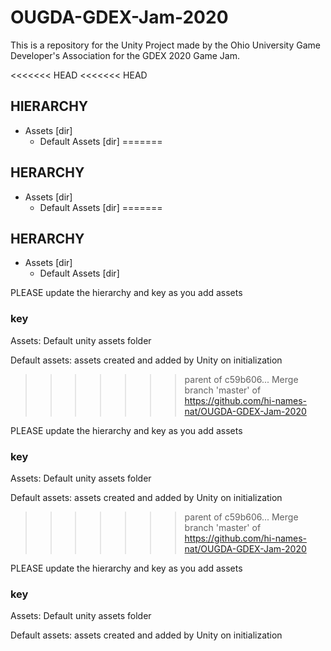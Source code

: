 # OUGDA-GDEX-Jam-2020
 This is a repository for the Unity Project made by the Ohio University Game Developer's Association for the GDEX 2020 Game Jam.

<<<<<<< HEAD
<<<<<<< HEAD
 ## HIERARCHY
 - Assets [dir]
    - Default Assets [dir]
=======
 ## HERARCHY
 - Assets [dir]
    - Default Assets [dir]
=======
 ## HERARCHY
 - Assets [dir]
    - Default Assets [dir]


PLEASE update the hierarchy and key as you add assets

### key
Assets: Default unity assets folder

Default assets: assets created and added by Unity on initialization 
>>>>>>> parent of c59b606... Merge branch 'master' of https://github.com/hi-names-nat/OUGDA-GDEX-Jam-2020


PLEASE update the hierarchy and key as you add assets

### key
Assets: Default unity assets folder

Default assets: assets created and added by Unity on initialization 
>>>>>>> parent of c59b606... Merge branch 'master' of https://github.com/hi-names-nat/OUGDA-GDEX-Jam-2020


PLEASE update the hierarchy and key as you add assets

### key
Assets: Default unity assets folder

Default assets: assets created and added by Unity on initialization
